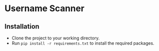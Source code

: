 # Username Scanner
## Installation
* Clone the project to your working directory.
* Run `pip install -r requirements.txt` to install the required packages.

